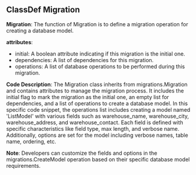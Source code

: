 ## ClassDef Migration
**Migration**: The function of Migration is to define a migration operation for creating a database model.

**attributes**: 
- initial: A boolean attribute indicating if this migration is the initial one.
- dependencies: A list of dependencies for this migration.
- operations: A list of database operations to be performed during this migration.

**Code Description**: 
The Migration class inherits from migrations.Migration and contains attributes to manage the migration process. It includes the initial flag to mark the migration as the initial one, an empty list for dependencies, and a list of operations to create a database model. In this specific code snippet, the operations list includes creating a model named 'ListModel' with various fields such as warehouse_name, warehouse_city, warehouse_address, and warehouse_contact. Each field is defined with specific characteristics like field type, max length, and verbose name. Additionally, options are set for the model including verbose names, table name, ordering, etc.

**Note**: 
Developers can customize the fields and options in the migrations.CreateModel operation based on their specific database model requirements.

